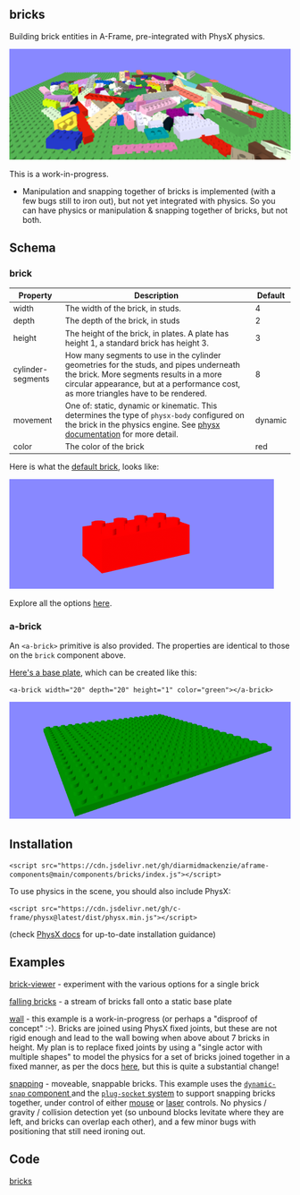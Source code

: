 ## bricks

Building brick entities in A-Frame, pre-integrated with PhysX physics.

![image-20230418165028833](image-20230418165028833.png)

This is a work-in-progress.

- Manipulation and snapping together of bricks is implemented (with a few bugs still to iron out), but not yet integrated with physics.  So you can have physics or manipulation & snapping together of bricks, but not both.



## Schema

### brick

| Property          | Description                                                  | Default |
| ----------------- | ------------------------------------------------------------ | ------- |
| width             | The width of the brick, in studs.                            | 4       |
| depth             | The depth of the brick, in studs                             | 2       |
| height            | The height of the brick, in plates.  A plate has height 1, a standard brick has height 3. | 3       |
| cylinder-segments | How many segments to use in the cylinder geometries for the studs, and pipes underneath the brick.  More segments results in a more circular appearance,  but at a performance cost, as more triangles have to be rendered. | 8       |
| movement          | One of: static, dynamic or kinematic.  This determines the type of `physx-body` configured on the brick in the physics engine.  See [physx documentation](https://github.com/c-frame/physx#component-physx-body) for more detail. | dynamic |
| color             | The color of the brick                                       | red     |

Here is what the [default brick](https://diarmidmackenzie.github.io/aframe-components/component-usage/bricks/single.html), looks like:

![image-20230318103822805](image-20230318103822805.png)

Explore all the options [here](https://diarmidmackenzie.github.io/aframe-components/component-usage/bricks/flexible.html).

### a-brick

An `<a-brick>` primitive is also provided.  The properties are identical to those on the `brick` component above.



[Here's a base plate](https://diarmidmackenzie.github.io/aframe-components/component-usage/bricks/single-alt.html), which can be created like this:

```
<a-brick width="20" depth="20" height="1" color="green"></a-brick>
```

![image-20230318113905914](image-20230318113905914.png)





## Installation

```
<script src="https://cdn.jsdelivr.net/gh/diarmidmackenzie/aframe-components@main/components/bricks/index.js"></script>
```

To use physics in the scene, you should also include PhysX:

```
<script src="https://cdn.jsdelivr.net/gh/c-frame/physx@latest/dist/physx.min.js"></script>
```

(check [PhysX docs](https://github.com/c-frame/physx#installation) for up-to-date installation guidance)



## Examples

[brick-viewer](https://diarmidmackenzie.github.io/aframe-components/component-usage/bricks/flexible.html) - experiment with the various options for a single brick

[falling bricks](https://diarmidmackenzie.github.io/aframe-components/component-usage/bricks/falling.html) - a stream of bricks fall onto a static base plate

[wall](https://diarmidmackenzie.github.io/aframe-components/component-usage/bricks/wall.html) - this example is a work-in-progress (or perhaps a "disproof of concept" :-).  Bricks are joined using PhysX fixed joints, but these are not rigid enough and lead to the wall bowing when above about 7 bricks in height.  My plan is to replace fixed joints by using a "single actor with multiple shapes" to model the physics for a set of bricks joined together in a fixed manner, as per the docs [here](https://gameworksdocs.nvidia.com/PhysX/4.1/documentation/physxguide/Manual/Joints.html#fixed-joint), but this is quite a substantial change!

[snapping](https://diarmidmackenzie.github.io/aframe-components/component-usage/bricks/snapping.html) - moveable, snappable bricks.  This example uses the [`dynamic-snap` component ](https://diarmidmackenzie.github.io/aframe-components/components/dynamic-snap) and the [`plug-socket` system](https://diarmidmackenzie.github.io/aframe-components/components/plug-socket ) to support snapping bricks together, under control of either [mouse](https://diarmidmackenzie.github.io/aframe-components/components/mouse-manipulation) or [laser](https://diarmidmackenzie.github.io/aframe-components/components/laser-manipulation) controls.  No physics / gravity / collision detection yet (so unbound blocks levitate where they are left, and bricks can overlap each other), and a few minor bugs with positioning that still need ironing out.



## Code

[bricks](https://github.com/diarmidmackenzie/aframe-components/blob/main/components/bricks/index.js)